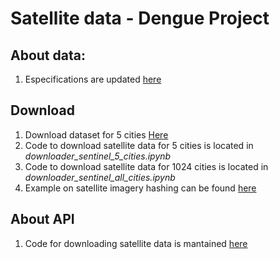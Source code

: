 # Satellite data - Dengue Project

## About data: 

1. Especifications are updated [here](https://github.com/sebasmos/satellite.extractor)

## Download

1. Download dataset for 5 cities [Here](https://console.cloud.google.com/storage/browser/colombia_sebasmos)
2. Code to download satellite data for 5 cities is located in *downloader_sentinel_5_cities.ipynb*
3. Code to download satellite data for 1024 cities is located in *downloader_sentinel_all_cities.ipynb*
4. Example on satellite imagery hashing can be found [here](https://github.com/sebasmos/satellite.extractor/blob/main/satellite_images_hashing.ipynb)

## About API

1. Code for downloading satellite data is mantained [here](https://github.com/sebasmos/satellite.extractor)
